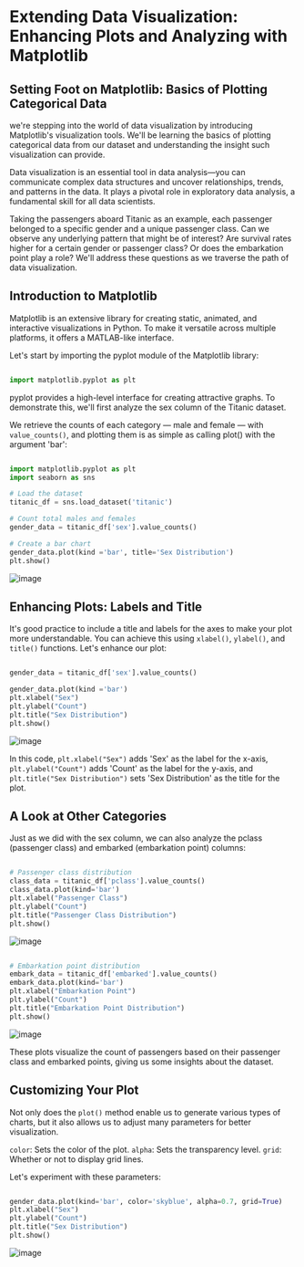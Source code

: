 # Extending Data Visualization: Enhancing Plots and Analyzing with Matplotlib


## Setting Foot on Matplotlib: Basics of Plotting Categorical Data

we're stepping into the world of data visualization by introducing Matplotlib's visualization tools. We'll be learning the basics of plotting categorical data from our dataset and understanding the insight such visualization can provide.

Data visualization is an essential tool in data analysis—you can communicate complex data structures and uncover relationships, trends, and patterns in the data. It plays a pivotal role in exploratory data analysis, a fundamental skill for all data scientists.

Taking the passengers aboard Titanic as an example, each passenger belonged to a specific gender and a unique passenger class. Can we observe any underlying pattern that might be of interest? Are survival rates higher for a certain gender or passenger class? Or does the embarkation point play a role? We'll address these questions as we traverse the path of data visualization.

## Introduction to Matplotlib

Matplotlib is an extensive library for creating static, animated, and interactive visualizations in Python. To make it versatile across multiple platforms, it offers a MATLAB-like interface.

Let's start by importing the pyplot module of the Matplotlib library:

```Python

import matplotlib.pyplot as plt
```
pyplot provides a high-level interface for creating attractive graphs. To demonstrate this, we'll first analyze the sex column of the Titanic dataset.

We retrieve the counts of each category — male and female — with `value_counts()`, and plotting them is as simple as calling plot() with the argument 'bar':

```Python

import matplotlib.pyplot as plt
import seaborn as sns

# Load the dataset
titanic_df = sns.load_dataset('titanic')

# Count total males and females
gender_data = titanic_df['sex'].value_counts()

# Create a bar chart
gender_data.plot(kind ='bar', title='Sex Distribution')
plt.show()
```
![image](https://github.com/user-attachments/assets/3c1ae4d1-5e74-409f-91c4-a6572844c2da)


## Enhancing Plots: Labels and Title

It's good practice to include a title and labels for the axes to make your plot more understandable. You can achieve this using `xlabel()`, `ylabel()`, and `title()` functions. Let's enhance our plot:

```Python

gender_data = titanic_df['sex'].value_counts()

gender_data.plot(kind ='bar')
plt.xlabel("Sex")
plt.ylabel("Count")
plt.title("Sex Distribution")
plt.show()
```
![image](https://github.com/user-attachments/assets/17548e5d-3ac2-4797-833e-64644296d441)


In this code, `plt.xlabel("Sex")` adds 'Sex' as the label for the x-axis, `plt.ylabel("Count")` adds 'Count' as the label for the y-axis, and `plt.title("Sex Distribution")` sets 'Sex Distribution' as the title for the plot.

## A Look at Other Categories

Just as we did with the sex column, we can also analyze the pclass (passenger class) and embarked (embarkation point) columns:

```Python

# Passenger class distribution
class_data = titanic_df['pclass'].value_counts()
class_data.plot(kind='bar')
plt.xlabel("Passenger Class")
plt.ylabel("Count")
plt.title("Passenger Class Distribution")
plt.show()
```
![image](https://github.com/user-attachments/assets/0c894c7e-d0f9-4886-8d15-177c4aa84d96)


```Python

# Embarkation point distribution
embark_data = titanic_df['embarked'].value_counts()
embark_data.plot(kind='bar')
plt.xlabel("Embarkation Point")
plt.ylabel("Count")
plt.title("Embarkation Point Distribution")
plt.show()
```
![image](https://github.com/user-attachments/assets/d52b43de-e023-46a8-8c8d-558aaebb0158)


These plots visualize the count of passengers based on their passenger class and embarked points, giving us some insights about the dataset.

## Customizing Your Plot

Not only does the `plot()` method enable us to generate various types of charts, but it also allows us to adjust many parameters for better visualization.

`color`: Sets the color of the plot.
`alpha`: Sets the transparency level.
`grid`: Whether or not to display grid lines.

Let's experiment with these parameters:

```Python

gender_data.plot(kind='bar', color='skyblue', alpha=0.7, grid=True)
plt.xlabel("Sex")
plt.ylabel("Count")
plt.title("Sex Distribution")
plt.show()
```
![image](https://github.com/user-attachments/assets/aa2eb402-4f2f-4af4-8cec-a2e38aebb40e)
